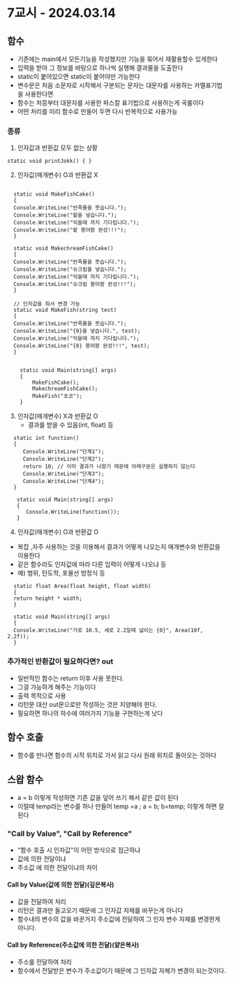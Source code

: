 # 7교시 - 2024.03.14
## 함수
- 기존에는 main에서 모든기능을 작성했지만 기능을 묶어서 재활용할수 있게한다
- 입력을 받아 그 정보를 바탕으로 하나씩 실행해 결과물을 도출한다
- static이 붙어있으면 static이 붙어야만 가능한다
- 변수문은 처음 소문자로 시작해서 구분되는 문자는 대문자를 사용하는 카멜표기법을 사용한다면
- 함수는 처믕부터 대문자를 사용한 파스칼 표기법으로 사용하는게 국룰이다
- 어떤 처리를 미리 함수로 만들어 두면 다시 반복적으로 사용가능


### 종류
1. 인자값과 반환값 모두 없는 상황 
```angular2html
static void printJokk() { }
```

2.  인자값(매개변수) O과 반환값 X
```angular2html

  static void MakeFishCake()
  {
  Console.WriteLine("반죽물을 붓습니다.");
  Console.WriteLine("팥을 넣습니다.");
  Console.WriteLine("익을때 까지 기다립니다.");
  Console.WriteLine("팥 붕어팡 완성!!!");
  }

  static void MakechreamFishCake()
  {
  Console.WriteLine("반죽물을 붓습니다.");
  Console.WriteLine("슈크림을 넣습니다.");
  Console.WriteLine("익을때 까지 기다립니다.");
  Console.WriteLine("슈크림 붕어팡 완성!!!");
  }

  // 인자값을 줘서 변경 가능
  static void MakeFish(string test)
  {
  Console.WriteLine("반죽물을 붓습니다.");
  Console.WriteLine("{0}을 넣습니다.", test);
  Console.WriteLine("익을때 까지 기다립니다.");
  Console.WriteLine("{0} 붕어팡 완성!!!", test);
  }


    static void Main(string[] args)
    {
        MakeFishCake();
        MakechreamFishCake();
        MakeFish("초코");
    }
```

3. 인자값(매개변수) X과 반환값 O
   - 결과를 받을 수 있음(int, float) 등
```angular2html
  static int function()
  {
     Console.WriteLine("단계1");
     Console.WriteLine("단계2");
     return 10; // 이미 결과가 나왔기 때문에 아래구문은 실행하지 않는다
     Console.WriteLine("단계3");
     Console.WriteLine("단계4");
  }

   static void Main(string[] args)
   {
      Console.WriteLine(function());
   }
```

4. 인자값(매개변수) O과 반환값 O
- 복잡 ,자주 사용하는 것을 이용해서 결과가 어떻게 나오는지 매개변수와 반환값을 이용한다
- 같은 함수라도 인자값에 따라 다른 입력이 어떻게 나오냐 등
- 예) 범위, 탄도학, 포물선 방정식 등
```angular2html
  static float Area(float height, float width)
  {
  return height * width;
  }

  static void Main(string[] args)
  {
  Console.WriteLine("가로 10.5, 세로 2.2일때 넓이는 {0}", Area(10f, 2.2f));
  }
```

### 추가적인 반환값이 필요하다면? out
- 일반적인 함수는 return 이후 사용 못한다.
- 그걸 가능하게 해주는 기능이다
- 출력 목적으로 사용
- 리턴문 대산 out문으로만 작성하는 것은 지양해야 한다.
- 필요하면 하나의 하수에 여러가지 기능을 구현하는게 낫다

## 함수 호출
- 함수를 만나면 함수의 시작 위치로 가서 읽고 다시 원래 위치로 돌아오는 것아다

## 스왑 함수
- a = b 이렇게 작성하면 기존 값을 덮어 쓰기 해서 같은 값이 된다
- 이럴때 temp라는 변수를 하나 만들어 temp =a ; a = b; b=temp; 이렇게 하면 잘 된다

### "Call by Value", "Call by Reference"
- "함수 호출 시 인자값"이 어떤 방식으로 접근하냐
- 값에 의한 전달이냐
- 주소값 에 의한 전달이냐의 차이
 
#### Call by Value(값에 의한 전달)(깊은복사)
- 값을 전달하여 처리
- 리턴은 결과만 들고오기 때문에 그 인자값 자체를 바꾸는게 아니다
- 함수내의 변수의 값을 바꾼거지 주소값에 전달하여 그 인자 변수 자체를 변경한게 아니다.
 
#### Call by Reference(주소값에 의한 전달)(얕은복사)
- 주소를 전달하여 처리
- 함수에서 전달받은 변수가 주소값이기 때문에 그 인자값 자체가 변경이 되는것이다.


